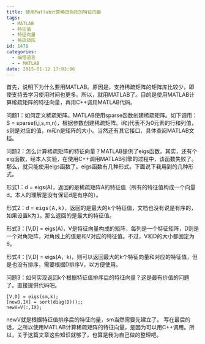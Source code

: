 ```yaml
---
title: 使用Matlab计算稀疏矩阵的特征向量
tags:
  - MATLAB
  - 特征值
  - 特征向量
  - 稀疏矩阵
id: 1478
categories:
  - 编程语言
  - - MATLAB
date: 2015-01-12 17:03:06
---
```


首先，说明下为什么要用MATLAB。原因是，支持稀疏矩阵的矩阵库比较少，即使支持去学习使用时间也更多。所以，就用MATLAB了。目的是使用MATLAB计算稀疏矩阵的特征向量，再用C++调用MATLAB代码。

问题1：如何定义稀疏矩阵。MATLAB使用sparse函数创建稀疏矩阵。如下调用：S = sparse(i,j,s,m,n)，根据参数创建稀疏矩阵。i和j代表不为0元素的行和列值，s则是对应的值，m和n是矩阵的大小。当然还有其它接口，具体查阅MATLAB文档。

问题2：怎么计算稀疏矩阵的特征向量？MATLAB提供了eigs函数。其实，还有个eig函数，经本人实验，在使用C++调用MATLAB引擎的过程中，该函数失败了。那么，就只能使用eigs函数了。eigs函数有几种形式。下面说下我用到的几种形式。

形式1：d = eigs(A)，返回的是稀疏矩阵A的特征值（所有的特征值构成一个向量d，本人的理解是没有保证d是有序的）。

形式2：d = <tt><span class="highlight_01">eigs</span>(A,k)，返回的是最大的k个特征值，文档也没有说是有序的，如果设置k为1，那么返回的是最大的特征值。</tt>

形式3：[V,D] = eigs(A)，V是特征向量构成的矩阵，每列是一个特征矩阵，D则是一个对角矩阵，对角线上的值是和V对应的特征值。不过，V和D的大小都固定为6。

形式4：[V,D] = eigs(A，k)，则可以返回最大的k个特征向量和对应的特征值，但是也没有排序，需要根据D排序V，以方便使用。

问题3：如何实现返回k个根据特征值排序后的特征向量？这是最有价值的问题了。直接提供代码吧。

``` stylus
[V,D] = eigs(sm,k);
[newD,IX] = sort(diag(D)));;
newV=V(:,IX);
```

newV就是根据特征值排序后的特征向量，sm当然需要先建立了。
写在最后的话，之所以使用MATLAB计算稀疏矩阵的特征向量，是因为可以用C++调用。所以，关于这篇文章这些知识就够了，也算是我为自己做的整理吧。